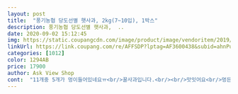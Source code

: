 ```yaml
---
layout: post 
title:  "풍기농협 당도선별 햇사과, 2kg(7~10입), 1박스" 
description: 풍기농협 당도선별 햇사과,  ..
date: 2020-09-02 15:12:45 
img: https://static.coupangcdn.com/image/product/image/vendoritem/2019/09/02/5261955041/ae4fb1f5-d29b-43c5-a066-09ed5e30582a.jpg 
linkUrl: https://link.coupang.com/re/AFFSDP?lptag=AF3600438&subid=ahnPublicAsk&pageKey=284333942&itemId=902516841&vendorItemId=5261955041&traceid=V0-113-944f5147369ae5af 
categories: [1012] 
color: 1294AB 
price: 17900 
author: Ask View Shop 
cont:  "11개중 5개가 멍이들어있네요ㅠ<br/>꿀사과입니다.<br/><br/>맛잇어요<br/>멍든거땜에 별1개뺏어요<br/>배송도 안전하게 너무 잘왔습니다<br/>배송때문인지<br/>아삭!달콤!<br/>아직 맛은 안봤지만<br/>요즘 계절 사과로 맛은  괜찮은데 하나가 썩어서 왔어요 <br/>" 
---
```

